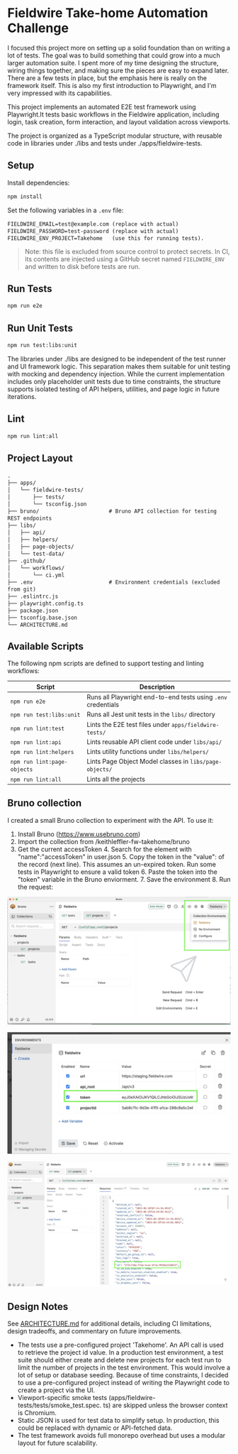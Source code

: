 # Fieldwire Take-home Automation Challenge

I focused this project more on setting up a solid foundation than on writing 
a lot of tests. The goal was to build something that could grow into a much 
larger automation suite. I spent more of my time designing the structure, 
wiring things together, and making sure the pieces are easy to expand later. 
There are a few tests in place, but the emphasis here is really on the 
framework itself. This is also my first introduction to Playwright, and I'm 
very impressed with its capabilities.

This project implements an automated E2E test framework using Playwright.It tests basic workflows in the Fieldwire application, including login, task creation, form interaction, and layout validation across viewports.

The project is organized as a TypeScript modular structure, with reusable code in libraries under ./libs and tests under ./apps/fieldwire-tests.

## Setup

Install dependencies:

```bash
npm install
```

Set the following variables in a `.env` file:

```
FIELDWIRE_EMAIL=test@example.com (replace with actual)
FIELDWIRE_PASSWORD=test-password (replace with actual)
FIELDWIRE_ENV_PROJECT=Takehome   (use this for running tests).
```

> Note: this file is excluded from source control to protect secrets. In CI, its contents are injected using a GitHub secret named `FIELDWIRE_ENV` and written to disk before tests are run.

## Run Tests

```bash
npm run e2e
```

## Run Unit Tests


```bash
npm run test:libs:unit
```
The libraries under ./libs are designed to be independent of the test runner and UI framework logic. This separation makes them suitable for unit testing with mocking and dependency injection. While the current implementation includes only placeholder unit tests due to time constraints, the structure supports isolated testing of API helpers, utilities, and page logic in future iterations.
## Lint

```bash
npm run lint:all
```

## Project Layout

```
.
├── apps/
│   └── fieldwire-tests/
│       ├── tests/
│       └── tsconfig.json
├── bruno/                      # Bruno API collection for testing REST endpoints
├── libs/
│   ├── api/
│   ├── helpers/
│   ├── page-objects/
│   └── test-data/
├── .github/
│   └── workflows/
│       └── ci.yml
├── .env                        # Environment credentials (excluded from git)
├── .eslintrc.js
├── playwright.config.ts
├── package.json
├── tsconfig.base.json
└── ARCHITECTURE.md
```

## Available Scripts

The following npm scripts are defined to support testing and linting workflows:

| Script                      | Description                                                  |
|-----------------------------|--------------------------------------------------------------|
| `npm run e2e`               | Runs all Playwright end-to-end tests using `.env` credentials |
| `npm run test:libs:unit`    | Runs all Jest unit tests in the `libs/` directory             |
| `npm run lint:test`         | Lints the E2E test files under `apps/fieldwire-tests/`        |
| `npm run lint:api`          | Lints reusable API client code under `libs/api/`              |
| `npm run lint:helpers`      | Lints utility functions under `libs/helpers/`                 |
| `npm run lint:page-objects` | Lints Page Object Model classes in `libs/page-objects/`    |
| `npm run lint:all`          | Lints all the projects |


## Bruno collection

I created a small Bruno collection to experiment with the API.  To use it:

1. Install Bruno (https://www.usebruno.com)
2. Import the collection from /keithleffler-fw-takehome/bruno
3. Get the current accessToken
   4. Search for the element with 
         "name":"accessToken" in user.json
   5. Copy the token in the "value":<token> of the record (next line).  This 
      assumes an un-expired token.  Run some tests in Playwright to ensure a 
      valid token
   6. Paste the token into the "token" variable in the Bruno enviorment.
   7. Save the environment
   8. Run the request:

![Bruno Project](docs/bruno-project.jpg)

![Bruno environment settings](docs/Bruno_env_settings.jpg)

![Bruno project data](docs/Bruno_project_data.jpg)
   
## Design Notes

See [ARCHITECTURE.md](./ARCHITECTURE.md) for additional details, including CI limitations, design tradeoffs, and commentary on future improvements.

- The tests use a pre-configured project 'Takehome'.  An API call is used to 
  retrieve the project id value.  In a production test environment, a test 
  suite should either create and delete new projects for each test run to 
  limit the number of projects in the test environment.  This would involve 
  a lot of setup or database seeding.  Because of time constraints, I 
  decided to use a pre-configured project instead of writing the Playwright 
  code to create a project via the UI.
- Viewport-specific smoke tests (apps/fieldwire-tests/tests/smoke_test.spec.
  ts) are skipped unless the browser context is 
  Chromium.
- Static JSON is used for test data to simplify setup. In production, this could be replaced with dynamic or API-fetched data.
- The test framework avoids full monorepo overhead but uses a modular layout for future scalability.
